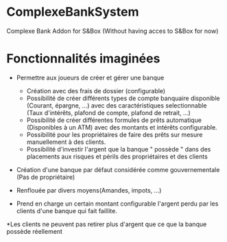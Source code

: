# ComplexeBankSystem
Complexe Bank Addon for S&Box (Without having acces to S&Box for now)

# Fonctionnalités imaginées

* Permettre aux joueurs de créer et gérer une banque
  * Création avec des frais de dossier (configurable)
  * Possibilité de créer différents types de compte banquaire disponible (Courant, épargne, ...) avec des caractéristiques selectionnable (Taux d'intérêts, plafond de compte, plafond de retrait, ...)
  * Possibilité de créer différentes formules de prêts automatique (Disponibles à un ATM) avec des montants et intérêts configurable.
  * Possibilité pour les propriétaires de faire des prêts sur mesure manuellement à des clients.
  * Possibilité d'investir l'argent que la banque " possède " dans des placements aux risques et périls des propriétaires et des clients
  
 * Création d'une banque par défaut considérée comme gouvernementale (Pas de propriétaire)
  * Renflouée par divers moyens(Amandes, impots, ...)
  * Prend en charge un certain montant configurable l'argent perdu par les clients d'une banque qui fait faillite.
  
  *Les clients ne peuvent pas retirer plus d'argent que ce que la banque possède réellement
  

